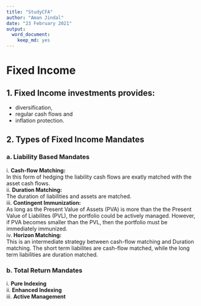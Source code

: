 ```yaml
---
title: "StudyCFA"
author: "Aman Jindal"
date: "23 February 2021"
output: 
  word_document: 
    keep_md: yes
---
```


# Fixed Income

## 1. Fixed Income investments provides:
- diversification,
- regular cash flows and 
- inflation protection.

## 2. Types of Fixed Income Mandates

### a. Liability Based Mandates

  i. **Cash-flow Matching:**<br>
    In this form of hedging the liability cash flows are exatly matched with the asset cash flows.<br>
  ii. **Duration Matching:**<br> 
    The duration of liabilities and assets are matched.<br> 
  iii. **Contingent Immunization:**<br>
    As long as the Present Value of Assets (PVA) is more than the the Present Value of Liabilites (PVL), the portfolio could         be actively managed. However, if PVA becomes smaller than the PVL, then the portfolio must be immediately immunized.<br>
  iv. **Horizon Matching:**<br>
    This is an intermediate strategy between cash-flow matching and Duration matching. The short term liabilites are                 cash-flow matched, while the long term liabilities are duration matched.<br>

### b. Total Return Mandates

  i. **Pure Indexing**<br>
  ii. **Enhanced Indexing**<br>
  iii. **Active Management**<br>
        

            
    
    
    
    
    
    
